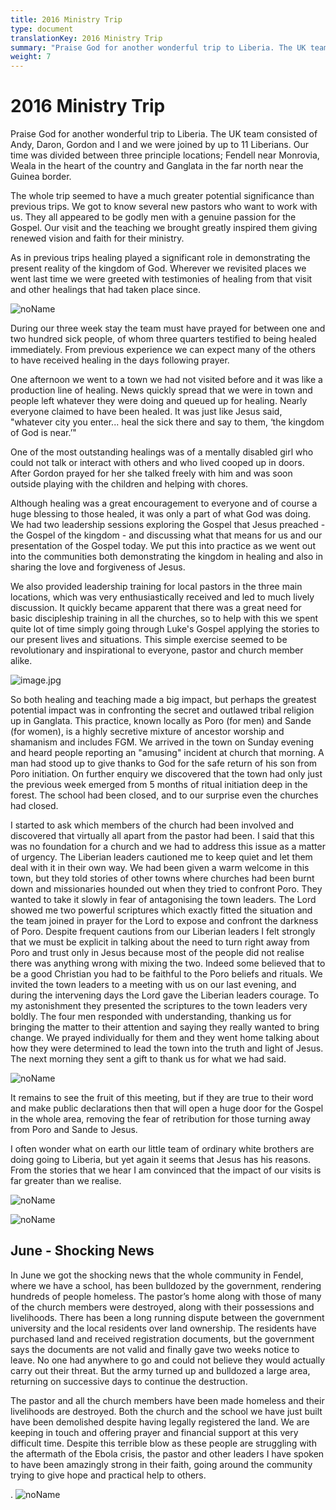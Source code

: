 ```yaml
---
title: 2016 Ministry Trip
type: document
translationKey: 2016 Ministry Trip
summary: "Praise God for another wonderful trip to Liberia. The UK team consisted of Andy, Daron, Gordon and I and we were joined by up to 11 Liberians. Our time was divided between three principle locations; Fendell near Monrovia, Weala in the heart of the country and Ganglata in the far north near the Guinea border."
weight: 7
---
```

# 2016 Ministry Trip

Praise God for another wonderful trip to Liberia. The UK team consisted of Andy, Daron, Gordon and I and we were joined by up to 11 Liberians. Our time was divided between three principle locations; Fendell near Monrovia, Weala in the heart of the country and Ganglata in the far north near the Guinea border.

The whole trip seemed to have a much greater potential significance than previous trips. We got to know several new pastors who want to work with us. They all appeared to be godly men with a genuine passion for the Gospel. Our visit and the teaching we brought greatly inspired them giving renewed vision and faith for their ministry.

As in previous trips healing played a significant role in demonstrating the present reality of the kingdom of God. Wherever we revisited places we went last time we were greeted with testimonies of healing from that visit and other healings that had taken place since.

![noName](/media/03_Blog/2016-Ministry-Trip/838a1dd6b6922c08f3119a8c53caa81d.jpeg)

During our three week stay the team must have prayed for between one and two hundred sick people, of whom three quarters testified to being healed immediately. From previous experience we can expect many of the others to have received healing in the days following prayer.

One afternoon we went to a town we had not visited before and it was like a production line of healing. News quickly spread that we were in town and people left whatever they were doing and queued up for healing. Nearly everyone claimed to have been healed. It was just like Jesus said, "whatever city you enter... heal the sick there and say to them, ‘the kingdom of God is near.’"

One of the most outstanding healings was of a mentally disabled girl who could not talk or interact with others and who lived cooped up in doors. After Gordon prayed for her she talked freely with him and was soon outside playing with the children and helping with chores.

Although healing was a great encouragement to everyone and of course a huge blessing to those healed, it was only a part of what God was doing. We had two leadership sessions exploring the Gospel that Jesus preached - the Gospel of the kingdom - and discussing what that means for us and our presentation of the Gospel today. We put this into practice as we went out into the communities both demonstrating the kingdom in healing and also in sharing the love and forgiveness of Jesus.

We also provided leadership training for local pastors in the three main locations, which was very enthusiastically received and led to much lively discussion. It quickly became apparent that there was a great need for basic discipleship training in all the churches, so to help with this we spent quite lot of time simply going through Luke's Gospel applying the stories to our present lives and situations. This simple exercise seemed to be revolutionary and inspirational to everyone, pastor and church member alike.

![image.jpg](/media/03_Blog/2016-Ministry-Trip/image.jpeg)

So both healing and teaching made a big impact, but perhaps the greatest potential impact was in confronting the secret and outlawed tribal religion up in Ganglata. This practice, known locally as Poro (for men) and Sande (for women), is a highly secretive mixture of ancestor worship and shamanism and includes FGM. We arrived in the town on Sunday evening and heard people reporting an "amusing" incident at church that morning. A man had stood up to give thanks to God for the safe return of his son from Poro initiation. On further enquiry we discovered that the town had only just the previous week emerged from 5 months of ritual initiation deep in the forest. The school had been closed, and to our surprise even the churches had closed.

I started to ask which members of the church had been involved and discovered that virtually all apart from the pastor had been. I said that this was no foundation for a church and we had to address this issue as a matter of urgency. The Liberian leaders cautioned me to keep quiet and let them deal with it in their own way. We had been given a warm welcome in this town, but they told stories of other towns where churches had been burnt down and missionaries hounded out when they tried to confront Poro. They wanted to take it slowly in fear of antagonising the town leaders. The Lord showed me two powerful scriptures which exactly fitted the situation and the team joined in prayer for the Lord to expose and confront the darkness of Poro. Despite frequent cautions from our Liberian leaders I felt strongly that we must be explicit in talking about the need to turn right away from Poro and trust only in Jesus because most of the people did not realise there was anything wrong with mixing the two. Indeed some believed that to be a good Christian you had to be faithful to the Poro beliefs and rituals. We invited the town leaders to a meeting with us on our last evening, and during the intervening days the Lord gave the Liberian leaders courage. To my astonishment they presented the scriptures to the town leaders very boldly. The four men responded with understanding, thanking us for bringing the matter to their attention and saying they really wanted to bring change. We prayed individually for them and they went home talking about how they were determined to lead the town into the truth and light of Jesus. The next morning they sent a gift to thank us for what we had said.

![noName](/media/03_Blog/2016-Ministry-Trip/7f4355ad5c32eeb2981f48850b088ab7.jpeg)

It remains to see the fruit of this meeting, but if they are true to their word and make public declarations then that will open a huge door for the Gospel in the whole area, removing the fear of retribution for those turning away from Poro and Sande to Jesus.

I often wonder what on earth our little team of ordinary white brothers are doing going to Liberia, but yet again it seems that Jesus has his reasons. From the stories that we hear I am convinced that the impact of our visits is far greater than we realise.

![noName](/media/03_Blog/2016-Ministry-Trip/731b9c4c55e57bb6f81d95ee8d3edd90.jpeg)

![noName](/media/03_Blog/2016-Ministry-Trip/62cab1ab75ec909c118fffd3a161ced0.jpeg)

## June - Shocking News

In June we got the shocking news that the whole community in Fendel, where we have a school, has been bulldozed by the government, rendering hundreds of people homeless. The pastor’s home along with those of many of the church members were destroyed, along with their possessions and livelihoods. There has been a long running dispute between the government university and the local residents over land ownership. The residents have purchased land and received registration documents, but the government says the documents are not valid and finally gave two weeks notice to leave. No one had anywhere to go and could not believe they would actually carry out their threat. But the army turned up and bulldozed a large area, returning on successive days to continue the destruction.

The pastor and all the church members have been made homeless and their livelihoods are destroyed. Both the church and the school we have just built have been demolished despite having legally registered the land. We are keeping in touch and offering prayer and financial support at this very difficult time. Despite this terrible blow as these people are struggling with the aftermath of the Ebola crisis, the pastor and other leaders I have spoken to have been amazingly strong in their faith, going around the community trying to give hope and practical help to others.

. ![noName](/media/03_Blog/2016-Ministry-Trip/126362f103cadf3cb4a5807de40d2b1b.jpeg)
